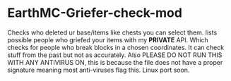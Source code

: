 # EarthMC-Griefer-check-mod

Checks who deleted ur base/items like chests you can select them.
lists possible people who griefed your items with my **PRIVATE** API. Which checks for people who break blocks in a chosen coordinates. It can check stuff from the past but not as accurately.
Also PLEASE DO NOT RUN THIS WITH ANY ANTIVIRUS ON, this is because the file does not have a proper signature meaning most anti-viruses flag this. Linux port soon.
